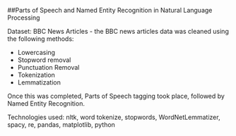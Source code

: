 ##Parts of Speech  and Named Entity Recognition in Natural Language Processing

Dataset: BBC News Articles - the BBC news articles data was cleaned using the following methods:
- Lowercasing
- Stopword removal
- Punctuation Removal
- Tokenization
- Lemmatization

Once this was completed, Parts of Speech tagging took place, followed by Named Entity Recognition.

Technologies used: nltk, word tokenize, stopwords, WordNetLemmatizer, spacy, re, pandas, matplotlib, python
